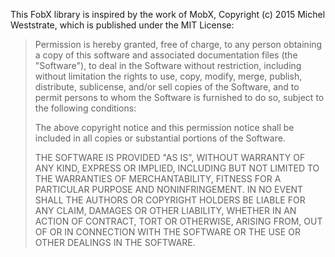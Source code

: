 This FobX library is inspired by the work of MobX, Copyright (c) 2015 Michel Weststrate, which is
published under the MIT License:

> Permission is hereby granted, free of charge, to any person obtaining a copy of this software and
> associated documentation files (the "Software"), to deal in the Software without restriction,
> including without limitation the rights to use, copy, modify, merge, publish, distribute,
> sublicense, and/or sell copies of the Software, and to permit persons to whom the Software is
> furnished to do so, subject to the following conditions:
>
> The above copyright notice and this permission notice shall be included in all copies or
> substantial portions of the Software.
>
> THE SOFTWARE IS PROVIDED "AS IS", WITHOUT WARRANTY OF ANY KIND, EXPRESS OR IMPLIED, INCLUDING BUT
> NOT LIMITED TO THE WARRANTIES OF MERCHANTABILITY, FITNESS FOR A PARTICULAR PURPOSE AND
> NONINFRINGEMENT. IN NO EVENT SHALL THE AUTHORS OR COPYRIGHT HOLDERS BE LIABLE FOR ANY CLAIM,
> DAMAGES OR OTHER LIABILITY, WHETHER IN AN ACTION OF CONTRACT, TORT OR OTHERWISE, ARISING FROM, OUT
> OF OR IN CONNECTION WITH THE SOFTWARE OR THE USE OR OTHER DEALINGS IN THE SOFTWARE.
